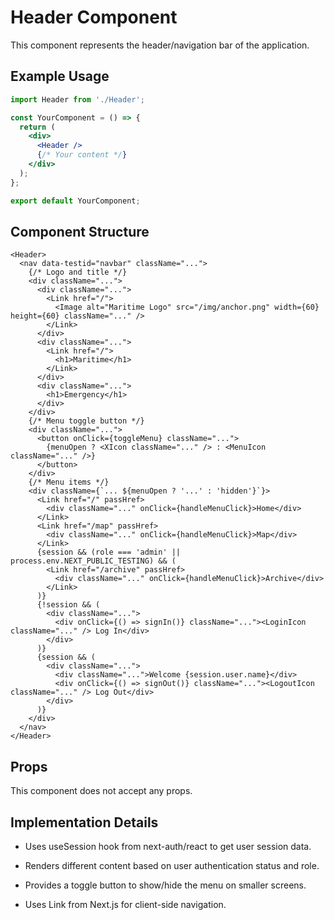 # Header Component

This component represents the header/navigation bar of the application.

## Example Usage

```jsx
import Header from './Header';

const YourComponent = () => {
  return (
    <div>
      <Header />
      {/* Your content */}
    </div>
  );
};

export default YourComponent;
```

## Component Structure

```tsx
<Header>
  <nav data-testid="navbar" className="...">
    {/* Logo and title */}
    <div className="...">
      <div className="...">
        <Link href="/">
          <Image alt="Maritime Logo" src="/img/anchor.png" width={60} height={60} className="..." />
        </Link>
      </div>
      <div className="...">
        <Link href="/">
          <h1>Maritime</h1>
        </Link>
      </div>
      <div className="...">
        <h1>Emergency</h1>
      </div>
    </div>
    {/* Menu toggle button */}
    <div className="...">
      <button onClick={toggleMenu} className="...">
        {menuOpen ? <XIcon className="..." /> : <MenuIcon className="..." />}
      </button>
    </div>
    {/* Menu items */}
    <div className={`... ${menuOpen ? '...' : 'hidden'}`}>
      <Link href="/" passHref>
        <div className="..." onClick={handleMenuClick}>Home</div>
      </Link>
      <Link href="/map" passHref>
        <div className="..." onClick={handleMenuClick}>Map</div>
      </Link>
      {session && (role === 'admin' || process.env.NEXT_PUBLIC_TESTING) && (
        <Link href="/archive" passHref>
          <div className="..." onClick={handleMenuClick}>Archive</div>
        </Link>
      )}
      {!session && (
        <div className="...">
          <div onClick={() => signIn()} className="..."><LoginIcon className="..." /> Log In</div>
        </div>
      )}
      {session && (
        <div className="...">
          <div className="...">Welcome {session.user.name}</div>
          <div onClick={() => signOut()} className="..."><LogoutIcon className="..." /> Log Out</div>
        </div>
      )}
    </div>
  </nav>
</Header>

```

## Props

This component does not accept any props.

## Implementation Details

- Uses useSession hook from next-auth/react to get user session data.

- Renders different content based on user authentication status and role.

- Provides a toggle button to show/hide the menu on smaller screens.

- Uses Link from Next.js for client-side navigation.